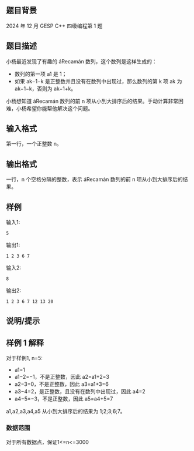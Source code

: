 ## 题目背景

2024 年 12 月 GESP C++ 四级编程第 1 题

## 题目描述

小杨最近发现了有趣的 áRecamán 数列，这个数列是这样生成的：

* 数列的第一项 a1 是 1；
* 如果 ak−1−k 是正整数并且没有在数列中出现过，那么数列的第 k 项 ak 为 ak−1−k，否则为 ak−1+k。

小杨想知道 áRecamán 数列的前 n 项从小到大排序后的结果。手动计算非常困难，小杨希望你能帮他解决这个问题。

## 输入格式

第一行，一个正整数 n。

## 输出格式

一行，n 个空格分隔的整数，表示 áRecamán 数列的前 n 项从小到大排序后的结果。

## 样例

输入1:

```input1
5
```

输出1:

```output1
1 2 3 6 7
```

输入2:

```input2
8
```

输出2:

```output2
1 2 3 6 7 12 13 20
```

## 说明/提示

## 样例 1 解释

对于样例1, n=5:

* a1=1
* a1−2=−1，不是正整数，因此 a2=a1+2=3
* a2−3=0，不是正整数，因此 a3=a1+3=6
* a3−4=2，是正整数，且没有在数列中出现过，因此 a4=2
* a4−5=−3，不是正整数，因此 a5=a4+5=7

a1,a2,a3,a4,a5 从小到大排序后的结果为 1;2;3;6;7。

### 数据范围

对于所有数据点，保证1<=n<=3000

